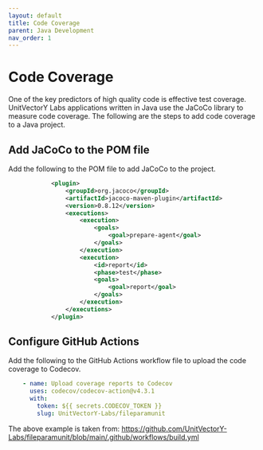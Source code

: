 ```yaml
---
layout: default
title: Code Coverage
parent: Java Development
nav_order: 1
---
```


# Code Coverage

One of the key predictors of high quality code is effective test coverage.  UnitVectorY Labs applications written in Java use the JaCoCo library to measure code coverage.  The following are the steps to add code coverage to a Java project.

## Add JaCoCo to the POM file

Add the following to the POM file to add JaCoCo to the project.

```xml
            <plugin>
                <groupId>org.jacoco</groupId>
                <artifactId>jacoco-maven-plugin</artifactId>
                <version>0.8.12</version>
                <executions>
                    <execution>
                        <goals>
                            <goal>prepare-agent</goal>
                        </goals>
                    </execution>
                    <execution>
                        <id>report</id>
                        <phase>test</phase>
                        <goals>
                            <goal>report</goal>
                        </goals>
                    </execution>
                </executions>
            </plugin>
```

## Configure GitHub Actions

Add the following to the GitHub Actions workflow file to upload the code coverage to Codecov.

```yaml
    - name: Upload coverage reports to Codecov
      uses: codecov/codecov-action@v4.3.1
      with:
        token: ${{ secrets.CODECOV_TOKEN }}
        slug: UnitVectorY-Labs/fileparamunit
```

The above example is taken from: https://github.com/UnitVectorY-Labs/fileparamunit/blob/main/.github/workflows/build.yml
